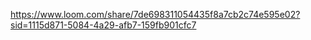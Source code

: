 https://www.loom.com/share/7de698311054435f8a7cb2c74e595e02?sid=1115d871-5084-4a29-afb7-159fb901cfc7
